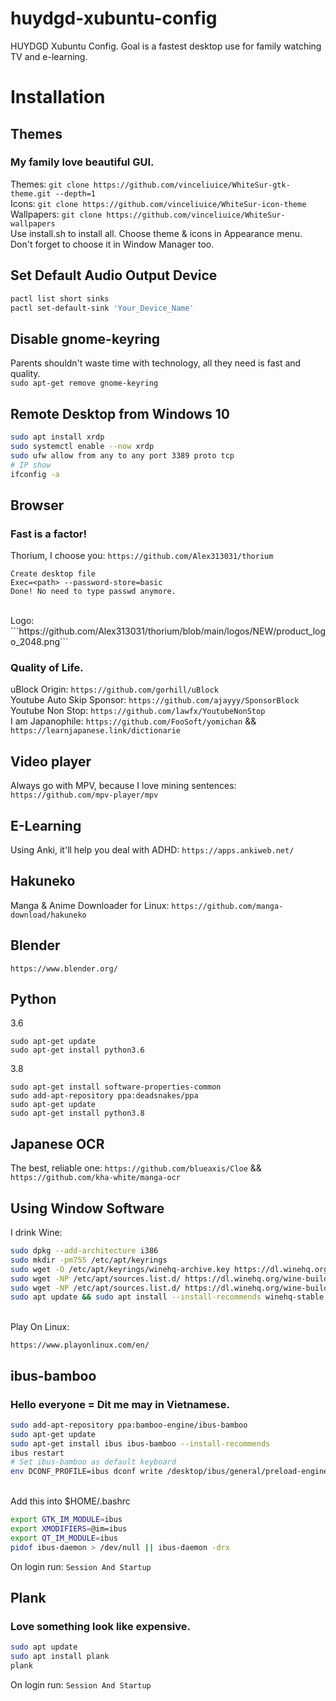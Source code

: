 # huydgd-xubuntu-config
HUYDGD Xubuntu Config. Goal is a fastest desktop use for family watching TV and e-learning.

# Installation
## Themes
### My family love beautiful GUI.
Themes: ```git clone https://github.com/vinceliuice/WhiteSur-gtk-theme.git --depth=1```
</br>
Icons: ```git clone https://github.com/vinceliuice/WhiteSur-icon-theme```
</br>
Wallpapers: ```git clone https://github.com/vinceliuice/WhiteSur-wallpapers```
<br>
Use install.sh to install all.
Choose theme & icons in Appearance menu. Don't forget to choose it in Window Manager too.

## Set Default Audio Output Device
```sh
pactl list short sinks
pactl set-default-sink 'Your_Device_Name'
```

## Disable gnome-keyring
Parents shouldn't waste time with technology, all they need is fast and quality.
<br>
```sudo apt-get remove gnome-keyring```

## Remote Desktop from Windows 10
```sh
sudo apt install xrdp
sudo systemctl enable --now xrdp
sudo ufw allow from any to any port 3389 proto tcp
# IP show
ifconfig -a
```

## Browser
### Fast is a factor!
Thorium, I choose you: ```https://github.com/Alex313031/thorium```
<br>
```
Create desktop file
Exec=<path> --password-store=basic
Done! No need to type passwd anymore.
```
<br>
Logo: ```https://github.com/Alex313031/thorium/blob/main/logos/NEW/product_logo_2048.png```

### Quality of Life.
uBlock Origin: ```https://github.com/gorhill/uBlock```
<br>
Youtube Auto Skip Sponsor: ```https://github.com/ajayyy/SponsorBlock```
<br>
Youtube Non Stop: ```https://github.com/lawfx/YoutubeNonStop```
<br>
I am Japanophile: ```https://github.com/FooSoft/yomichan``` && ```https://learnjapanese.link/dictionarie```

## Video player
Always go with MPV, because I love mining sentences: ```https://github.com/mpv-player/mpv```

## E-Learning
Using Anki, it'll help you deal with ADHD: ```https://apps.ankiweb.net/```

## Hakuneko
Manga & Anime Downloader for Linux: ```https://github.com/manga-download/hakuneko```

## Blender
```https://www.blender.org/```

## Python
3.6
```
sudo apt-get update
sudo apt-get install python3.6
```
3.8
```
sudo apt-get install software-properties-common
sudo add-apt-repository ppa:deadsnakes/ppa
sudo apt-get update
sudo apt-get install python3.8
```

## Japanese OCR
The best, reliable one: ```https://github.com/blueaxis/Cloe``` && ```https://github.com/kha-white/manga-ocr```

## Using Window Software
I drink Wine:
```sh
sudo dpkg --add-architecture i386
sudo mkdir -pm755 /etc/apt/keyrings
sudo wget -O /etc/apt/keyrings/winehq-archive.key https://dl.winehq.org/wine-builds/winehq.key
sudo wget -NP /etc/apt/sources.list.d/ https://dl.winehq.org/wine-builds/ubuntu/dists/jammy/winehq-jammy.sources
sudo wget -NP /etc/apt/sources.list.d/ https://dl.winehq.org/wine-builds/ubuntu/dists/kinetic/winehq-kinetic.sources
sudo apt update && sudo apt install --install-recommends winehq-stable
```
<br>
Play On Linux:

```
https://www.playonlinux.com/en/
```

## ibus-bamboo
### Hello everyone = Dit me may in Vietnamese.
```sh
sudo add-apt-repository ppa:bamboo-engine/ibus-bamboo
sudo apt-get update
sudo apt-get install ibus ibus-bamboo --install-recommends
ibus restart
# Set ibus-bamboo as default keyboard
env DCONF_PROFILE=ibus dconf write /desktop/ibus/general/preload-engines "['BambooUs', 'Bamboo']" && gsettings set org.gnome.desktop.input-sources sources "[('xkb', 'us'), ('ibus', 'Bamboo')]"
```
<br>
Add this into $HOME/.bashrc

```sh
export GTK_IM_MODULE=ibus
export XMODIFIERS=@im=ibus
export QT_IM_MODULE=ibus
pidof ibus-daemon > /dev/null || ibus-daemon -drx
```
On login run: ```Session And Startup```

## Plank
### Love something look like expensive.
```sh
sudo apt update
sudo apt install plank
plank
```
On login run: ```Session And Startup```
